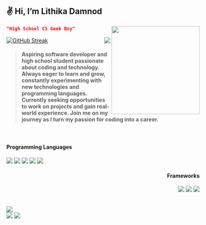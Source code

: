 <h2>✌️  Hi, I’m Lithika Damnod</h2>
<img align='right' src="https://media.giphy.com/media/cIn5fTcjnKhStIeAef/giphy.gif" width="230">

```json
"High School CS Geek Boy"
```

[![GitHub Streak](https://github-readme-streak-stats.herokuapp.com?user=lithika-damnod&theme=dark&hide_border=true&border_radius=6.6)](https://git.io/streak-stats)
<img src="https://github-readme-stats.vercel.app/api/top-langs/?username=lithika-damnod&hide=rich+text+format&layout=compact&hide_border=true&theme=dark#gh-dark-mode-only" align='right' >

>  #### Aspiring software developer and high school student passionate about coding and technology. Always eager to learn and grow, constantly experimenting with new technologies and programming languages. Currently seeking opportunities to work on projects and gain real-world experience. Join me on my journey as I turn my passion for coding into a career.
<br>

<div align="left">

#### Programming Languages
<img src="https://img.shields.io/badge/Python-3776AB?style=for-the-badge&logo=python&logoColor=white">
<img src="https://img.shields.io/badge/JavaScript-F7DF1E?style=for-the-badge&logo=javascript&logoColor=black">
<img src="https://img.shields.io/badge/C%2B%2B-00599C?style=for-the-badge&logo=c%2B%2B&logoColor=white">
<img src="https://img.shields.io/badge/HTML5-E34F26?style=for-the-badge&logo=html5&logoColor=white">
<img src="https://img.shields.io/badge/CSS3-1572B6?style=for-the-badge&logo=css3&logoColor=white">
</div>

<div align="right">

#### Frameworks
<img src="https://img.shields.io/badge/Django-092E20?style=for-the-badge&logo=django&logoColor=white">
<img src="https://img.shields.io/badge/Flask-000000?style=for-the-badge&logo=flask&logoColor=white">
<img src="https://img.shields.io/badge/React-20232A?style=for-the-badge&logo=react&logoColor=61DAFB">
</div>

<br>
<br>
<a href="https://www.buymeacoffee.com/lithikadamnod"><img src="https://img.shields.io/badge/Buy_Me_A_Coffee-FFDD00?style=for-the-badge&logo=buy-me-a-coffee&logoColor=black"></a><br>
<a href="ko-fi.com/lithikadamnod"><img src="https://img.shields.io/badge/Ko--fi-F16061?style=for-the-badge&logo=ko-fi&logoColor=white"></a>
<a href="https://www.patreon.com/lithika"><img src="https://img.shields.io/badge/Patreon-F96854?style=for-the-badge&logo=patreon&logoColor=white"></a>
